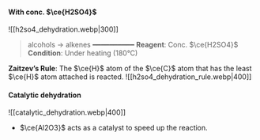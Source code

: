 #### With conc. $\ce{H2SO4}$
![[h2so4_dehydration.webp|300]]

> alcohols → alkenes
> ━━━━━━━━━━
> **Reagent**: Conc. $\ce{H2SO4}$
> **Condition**: Under heating (180°C)

**Zaitzev’s Rule**:
The $\ce{H}$ atom of the $\ce{C}$ atom that has the least $\ce{H}$ atom attached is reacted.
![[h2so4_dehydration_rule.webp|400]]

#### Catalytic dehydration
![[catalytic_dehydration.webp|400]]
- $\ce{Al2O3}$ acts as a catalyst to speed up the reaction.
